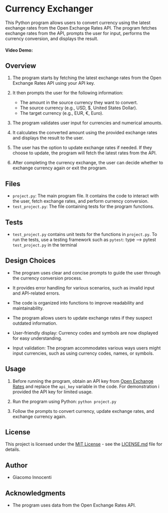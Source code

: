 # Currency Exchanger

This Python program allows users to convert currency using the latest exchange rates from the Open Exchange Rates API. The program fetches exchange rates from the API, prompts the user for input, performs the currency conversion, and displays the result.

#### Video Demo:  <URL HERE>

## Overview

1. The program starts by fetching the latest exchange rates from the Open Exchange Rates API using your API key.

2. It then prompts the user for the following information:
   - The amount in the source currency they want to convert.
   - The source currency (e.g., USD, $, United States Dollar).
   - The target currency (e.g., EUR, €, Euro).

3. The program validates user input for currencies and numerical amounts.

4. It calculates the converted amount using the provided exchange rates and displays the result to the user.

5. The user has the option to update exchange rates if needed. If they choose to update, the program will fetch the latest rates from the API.

6. After completing the currency exchange, the user can decide whether to exchange currency again or exit the program.

## Files

- `project.py`: The main program file. It contains the code to interact with the user, fetch exchange rates, and perform currency conversion.
- `test_project.py`: The file containing tests for the program functions.

## Tests

- `test_project.py` contains unit tests for the functions in `project.py`. To run the tests, use a testing framework such as `pytest`:
  type --> pytest `test_project.py` in the terminal

## Design Choices

- The program uses clear and concise prompts to guide the user through the currency conversion process.

- It provides error handling for various scenarios, such as invalid input and API-related errors.

- The code is organized into functions to improve readability and maintainability.

- The program allows users to update exchange rates if they suspect outdated information.

- User-friendly display: Currency codes and symbols are now displayed for easy understanding.

- Input validation: The program accommodates various ways users might input currencies, such as using currency codes, names, or symbols.

## Usage

1. Before running the program, obtain an API key from [Open Exchange Rates](https://openexchangerates.org/signup) and replace the `api_key` variable in the code. For demonstration i provided the API key for limited usage.

2. Run the program using Python: `python project.py`

3. Follow the prompts to convert currency, update exchange rates, and exchange currency again.

## License

This project is licensed under the [MIT License](LICENSE.md) - see the [LICENSE.md](LICENSE.md) file for details.

## Author

- Giacomo Innocenti

## Acknowledgments

- The program uses data from the Open Exchange Rates API.





